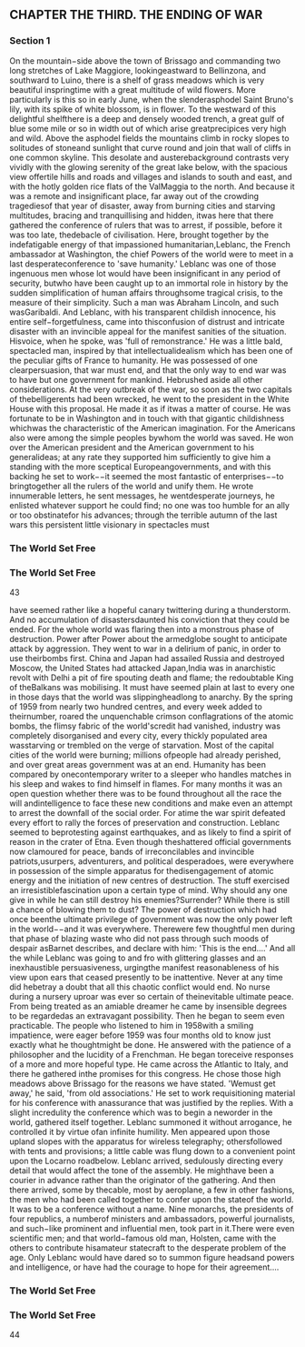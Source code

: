 ## CHAPTER THE THIRD. THE ENDING OF WAR

### Section 1

On the mountain−side above the town of Brissago and commanding two long stretches of Lake Maggiore, lookingeastward to Bellinzona, and southward to Luino, there is a shelf of grass meadows which is very beautiful inspringtime with a great multitude of wild flowers. More particularly is this so in early June, when the slenderasphodel Saint Bruno's lily, with its spike of white blossom, is in flower. To the westward of this delightful shelfthere is a deep and densely wooded trench, a great gulf of blue some mile or so in width out of which arise greatprecipices very high and wild. Above the asphodel fields the mountains climb in rocky slopes to solitudes of stoneand sunlight that curve round and join that wall of cliffs in one common skyline. This desolate and austerebackground contrasts very vividly with the glowing serenity of the great lake below, with the spacious view offertile hills and roads and villages and islands to south and east, and with the hotly golden rice flats of the ValMaggia to the north. And because it was a remote and insignificant place, far away out of the crowding tragediesof that year of disaster, away from burning cities and starving multitudes, bracing and tranquillising and hidden, itwas here that there gathered the conference of rulers that was to arrest, if possible, before it was too late, thedebacle of civilisation. Here, brought together by the indefatigable energy of that impassioned humanitarian,Leblanc, the French ambassador at Washington, the chief Powers of the world were to meet in a last desperateconference to 'save humanity.'
Leblanc was one of those ingenuous men whose lot would have been insignificant in any period of security, butwho have been caught up to an immortal role in history by the sudden simplification of human affairs throughsome tragical crisis, to the measure of their simplicity. Such a man was Abraham Lincoln, and such wasGaribaldi. And Leblanc, with his transparent childish innocence, his entire self−forgetfulness, came into thisconfusion of distrust and intricate disaster with an invincible appeal for the manifest sanities of the situation. Hisvoice, when he spoke, was 'full of remonstrance.' He was a little bald, spectacled man, inspired by that intellectualidealism which has been one of the peculiar gifts of France to humanity. He was possessed of one clearpersuasion, that war must end, and that the only way to end war was to have but one government for mankind. Hebrushed aside all other considerations. At the very outbreak of the war, so soon as the two capitals of thebelligerents had been wrecked, he went to the president in the White House with this proposal. He made it as if itwas a matter of course. He was fortunate to be in Washington and in touch with that gigantic childishness whichwas the characteristic of the American imagination. For the Americans also were among the simple peoples bywhom the world was saved. He won over the American president and the American government to his generalideas; at any rate they supported him sufficiently to give him a standing with the more sceptical Europeangovernments, and with this backing he set to work−−it seemed the most fantastic of enterprises−−to bringtogether all the rulers of the world and unify them. He wrote innumerable letters, he sent messages, he wentdesperate journeys, he enlisted whatever support he could find; no one was too humble for an ally or too obstinatefor his advances; through the terrible autumn of the last wars this persistent little visionary in spectacles must
### The World Set Free

### The World Set Free
43


have seemed rather like a hopeful canary twittering during a thunderstorm. And no accumulation of disastersdaunted his conviction that they could be ended.
For the whole world was flaring then into a monstrous phase of destruction. Power after Power about the armedglobe sought to anticipate attack by aggression. They went to war in a delirium of panic, in order to use theirbombs first. China and Japan had assailed Russia and destroyed Moscow, the United States had attacked Japan,India was in anarchistic revolt with Delhi a pit of fire spouting death and flame; the redoubtable King of theBalkans was mobilising. It must have seemed plain at last to every one in those days that the world was slippingheadlong to anarchy. By the spring of 1959 from nearly two hundred centres, and every week added to theirnumber, roared the unquenchable crimson conflagrations of the atomic bombs, the flimsy fabric of the world'scredit had vanished, industry was completely disorganised and every city, every thickly populated area wasstarving or trembled on the verge of starvation. Most of the capital cities of the world were burning; millions ofpeople had already perished, and over great areas government was at an end. Humanity has been compared by onecontemporary writer to a sleeper who handles matches in his sleep and wakes to find himself in flames.
For many months it was an open question whether there was to be found throughout all the race the will andintelligence to face these new conditions and make even an attempt to arrest the downfall of the social order. For atime the war spirit defeated every effort to rally the forces of preservation and construction. Leblanc seemed to beprotesting against earthquakes, and as likely to find a spirit of reason in the crater of Etna. Even though theshattered official governments now clamoured for peace, bands of irreconcilables and invincible patriots,usurpers, adventurers, and political desperadoes, were everywhere in possession of the simple apparatus for thedisengagement of atomic energy and the initiation of new centres of destruction. The stuff exercised an irresistiblefascination upon a certain type of mind. Why should any one give in while he can still destroy his enemies?Surrender? While there is still a chance of blowing them to dust? The power of destruction which had once beenthe ultimate privilege of government was now the only power left in the world−−and it was everywhere. Therewere few thoughtful men during that phase of blazing waste who did not pass through such moods of despair asBarnet describes, and declare with him: 'This is the end....'
And all the while Leblanc was going to and fro with glittering glasses and an inexhaustible persuasiveness, urgingthe manifest reasonableness of his view upon ears that ceased presently to be inattentive. Never at any time did hebetray a doubt that all this chaotic conflict would end. No nurse during a nursery uproar was ever so certain of theinevitable ultimate peace. From being treated as an amiable dreamer he came by insensible degrees to be regardedas an extravagant possibility. Then he began to seem even practicable. The people who listened to him in 1958with a smiling impatience, were eager before 1959 was four months old to know just exactly what he thoughtmight be done. He answered with the patience of a philosopher and the lucidity of a Frenchman. He began toreceive responses of a more and more hopeful type. He came across the Atlantic to Italy, and there he gathered inthe promises for this congress. He chose those high meadows above Brissago for the reasons we have stated. 'Wemust get away,' he said, 'from old associations.' He set to work requisitioning material for his conference with anassurance that was justified by the replies. With a slight incredulity the conference which was to begin a neworder in the world, gathered itself together. Leblanc summoned it without arrogance, he controlled it by virtue ofan infinite humility. Men appeared upon those upland slopes with the apparatus for wireless telegraphy; othersfollowed with tents and provisions; a little cable was flung down to a convenient point upon the Locarno roadbelow. Leblanc arrived, sedulously directing every detail that would affect the tone of the assembly. He mighthave been a courier in advance rather than the originator of the gathering. And then there arrived, some by thecable, most by aeroplane, a few in other fashions, the men who had been called together to confer upon the stateof the world. It was to be a conference without a name. Nine monarchs, the presidents of four republics, a numberof ministers and ambassadors, powerful journalists, and such−like prominent and influential men, took part in it.There were even scientific men; and that world−famous old man, Holsten, came with the others to contribute hisamateur statecraft to the desperate problem of the age. Only Leblanc would have dared so to summon figure headsand powers and intelligence, or have had the courage to hope for their agreement....
### The World Set Free

### The World Set Free
44